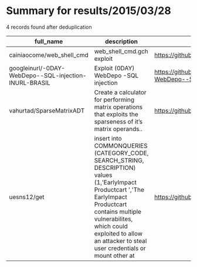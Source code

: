 
# Summary for results/2015/03/28
    
4 records found after deduplication

| full_name | description | html_url | matched_list | matched_count | pushed_at | size | stargazers_count | language | forks_count | vul_ids |
|-------------------------------------------------------|------------------------------------------------------------------------------------------------------------------------------------------------------------------------------------------------------------------------------------------------------------------|--------------------------------------------------------------------------|---------------------|-----------------|---------------------------|--------|--------------------|------------|---------------|-----------|
| cainiaocome/web_shell_cmd | web_shell_cmd.gch exploit | https://github.com/cainiaocome/web_shell_cmd | ['exploit'] | 1 | 2015-03-28 03:10:15+00:00 | 1064 | 4 | Python | 2 | [] |
| googleinurl/-0DAY-WebDepo--SQL-injection-INURL-BRASIL | Exploit (0DAY) WebDepo -SQL injection | https://github.com/googleinurl/-0DAY-WebDepo--SQL-injection-INURL-BRASIL | ['0day', 'exploit'] | 2 | 2015-03-28 19:07:58+00:00 | 116 | 2 | PHP | 1 | [] |
| vahurtad/SparseMatrixADT | Create a calculator for performing matrix operations that exploits the sparseness of it’s matrix operands.. | https://github.com/vahurtad/SparseMatrixADT | ['exploit'] | 1 | 2015-03-28 22:27:21+00:00 | 120 | 0 | Java | 0 | [] |
| uesns12/get | insert into COMMONQUERIES (CATEGORY_CODE, SEARCH_STRING, DESCRIPTION) values (1,'EarlyImpact Productcart ','The EarlyImpact Productcart contains multiple vulnerabilites, which could exploited to allow an attacker to steal user credentials or mount other at | https://github.com/uesns12/get | ['exploit'] | 1 | 2015-03-28 23:03:20+00:00 | 100 | 0 | | 1 | [] |
